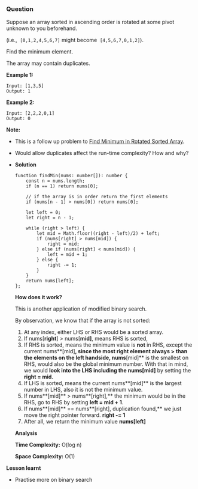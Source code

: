 ### Question

Suppose an array sorted in ascending order is rotated at some pivot unknown to you beforehand.

(i.e.,  `[0,1,2,4,5,6,7]` might become  `[4,5,6,7,0,1,2]`).

Find the minimum element.

The array may contain duplicates.

**Example 1:**

```
Input: [1,3,5]
Output: 1
```

**Example 2:**

```
Input: [2,2,2,0,1]
Output: 0
```

**Note:**

- This is a follow up problem to [Find Minimum in Rotated Sorted Array](https://leetcode.com/problems/find-minimum-in-rotated-sorted-array/description/).
- Would allow duplicates affect the run-time complexity? How and why?
- **Solution**

    ```tsx
    function findMin(nums: number[]): number {
        const n = nums.length;
        if (n == 1) return nums[0];

        // if the array is in order return the first elements    
        if (nums[n - 1] > nums[0]) return nums[0];
        
        let left = 0;
        let right = n - 1;
        
        while (right > left) {
            let mid = Math.floor((right - left)/2) + left;
            if (nums[right] > nums[mid]) {
                right = mid;
            } else if (nums[right] < nums[mid]) {
                left = mid + 1;
            } else {
                right -= 1;
            }
        }
        return nums[left];
    };
    ```

    **How does it work?**

    This is another application of modified binary search. 

    By observation, we know that if the array is not sorted:

    1. At any index, either LHS or RHS would be a sorted array.
    2. If nums[**right**] > nums[**mid]**, means RHS is sorted,
    3. If RHS is sorted, means the minimum value is **not** in RHS, except the current nums**[mid]**, since the most right element always > than the elements on the left handside, nums**[mid]** is the smallest on RHS, would also be the global minimum number. With that in mind, we would **look into the LHS including the nums[mid]** by setting the **right = mid.**
    4. If LHS is sorted, means the current nums**[mid]** is the largest number in LHS, also it is not the minimum value. 
    5. If nums**[mid]** > nums**[right],** the minimum would be in the RHS, go to RHS by setting **left = mid + 1**.
    6. If nums**[mid]** == nums**[right],  duplication found,** we just move the right pointer forward. **right -= 1**
    7. After all, we return the minimum value **nums[left]**

    **Analysis**

    **Time Complexity:** O(log n)

    **Space Complexity:** O(1)

**Lesson learnt**

- Practise more on binary search